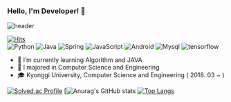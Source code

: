 ### Hello, I'm Developer! 👋
![header](https://capsule-render.vercel.app/api?type=waving&color=9577C4&height=300&section=header&text=WELCOME%20TO%20MY%20SPACE!&fontSize=50&fontColor=ffffff)

[![Hits](https://hits.seeyoufarm.com/api/count/incr/badge.svg?url=https%3A%2F%2Fgithub.com%2Fthsayrud0&count_bg=%239577C4&title_bg=%23D9C6F6&icon=&icon_color=%23E7E7E7&title=hits&edge_flat=false)](https://hits.seeyoufarm.com)<br>
<img alt="Python" src ="https://img.shields.io/badge/PYTHON-blue.svg?&style=for-the-badge&logo=python&logoColor=white"/>
<img alt="Java" src ="https://img.shields.io/badge/JAVA-red.svg?&style=for-the-badge&logo=java&logoColor=white"/>
<img alt="Spring" src ="https://img.shields.io/badge/Spring-Green.svg?&style=for-the-badge&logo=spring&logoColor=white"/>
<img alt="JavaScript" src ="https://img.shields.io/badge/JAVASCRIPT-yellow.svg?&style=for-the-badge&logo=javascript&logoColor=white"/>
<img alt="Android" src ="https://img.shields.io/badge/Android-Green.svg?&style=for-the-badge&logo=android&logoColor=white"/>
<img alt="Mysql" src ="https://img.shields.io/badge/MySQL-blue.svg?&style=for-the-badge&logo=mysql&logoColor=white"/>
<img alt="tensorflow" src ="https://img.shields.io/badge/Tensorflow-orange.svg?&style=for-the-badge&logo=tensorflow&logoColor=white"/><br>

- 🌱 I’m currently learning Algorithm and JAVA
- 🥇 I majored in Computer Science and Engineering
- 🎓 Kyonggi University, Computer Science and Engineering ( 2018. 03 ~ )

[![Solved.ac Profile](http://mazassumnida.wtf/api/generate_badge?boj=myo990610)](https://solved.ac/myo990610)
[![Anurag's GitHub stats](https://github-readme-stats.vercel.app/api?username=myogyeong&&show_icons=true&theme=gruvbox)
[![Top Langs](https://github-readme-stats.vercel.app/api/top-langs/?username=thsayrud0)](https://github.com/MyoGyeong/github-readme-stats)
<!--
**thsayrud0/thsayrud0** is a ✨ _special_ ✨ repository because its `README.md` (this file) appears on your GitHub profile.
Here are some ideas to get you started:
- 🔭 I’m currently working on ...
- 🌱 I’m currently learning ...
- 👯 I’m looking to collaborate on ...
- 🤔 I’m looking for help with ...
- 💬 Ask me about ...
- 📫 How to reach me: ...
- 😄 Pronouns: ...
- ⚡ Fun fact: ...
-->
